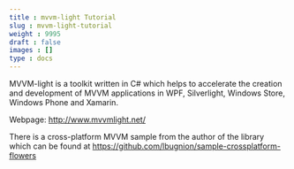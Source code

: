 ```yaml
---
title : mvvm-light Tutorial
slug : mvvm-light-tutorial
weight : 9995
draft : false
images : []
type : docs
---
```


MVVM-light is a toolkit written in C# which helps to accelerate the creation and development of MVVM applications in WPF, Silverlight, Windows Store, Windows Phone and Xamarin.

Webpage: http://www.mvvmlight.net/

There is a cross-platform MVVM sample from the author of the library which can be found at https://github.com/lbugnion/sample-crossplatform-flowers

